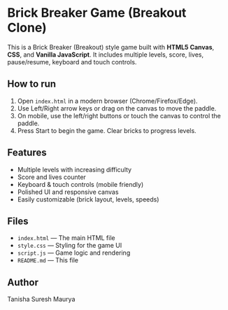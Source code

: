 
# Brick Breaker Game (Breakout Clone)

This is a Brick Breaker (Breakout) style game built with **HTML5 Canvas**, **CSS**, and **Vanilla JavaScript**.
It includes multiple levels, score, lives, pause/resume, keyboard and touch controls.

## How to run

1. Open `index.html` in a modern browser (Chrome/Firefox/Edge).
2. Use Left/Right arrow keys or drag on the canvas to move the paddle.
3. On mobile, use the left/right buttons or touch the canvas to control the paddle.
4. Press Start to begin the game. Clear bricks to progress levels.

## Features

- Multiple levels with increasing difficulty
- Score and lives counter
- Keyboard & touch controls (mobile friendly)
- Polished UI and responsive canvas
- Easily customizable (brick layout, levels, speeds)

## Files
- `index.html` — The main HTML file
- `style.css` — Styling for the game UI
- `script.js` — Game logic and rendering
- `README.md` — This file

## Author
Tanisha Suresh Maurya
